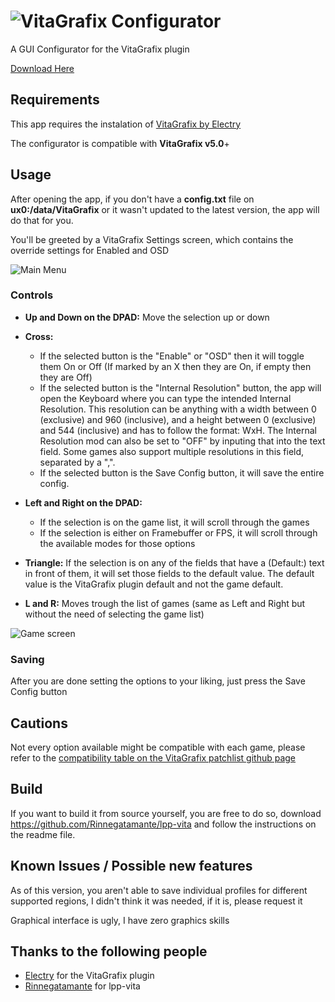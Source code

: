 # ![VitaGrafix Configurator](https://i.imgur.com/hIdE4yQ.png)
A GUI Configurator for the VitaGrafix plugin

[Download Here](https://github.com/Kirezar/VitaGrafixConfigurator/releases)

## Requirements

This app requires the instalation of [VitaGrafix by Electry](https://github.com/Electry/VitaGrafix)

The configurator is compatible with **VitaGrafix v5.0**+

## Usage

After opening the app, if you don't have a **config.txt** file on **ux0:/data/VitaGrafix** or it wasn't updated to the latest version, the app will do that for you.

You'll be greeted by a VitaGrafix Settings screen, which contains the override settings for Enabled and OSD

![Main Menu](https://i.imgur.com/B9W4YxB.png)

### Controls

* **Up and Down on the DPAD:** Move the selection up or down

* **Cross:**
  * If the selected button is the "Enable" or "OSD" then it will toggle them On or Off (If marked by an X then they are On, if empty then they are Off)
  * If the selected button is the "Internal Resolution" button, the app will open the Keyboard where you can type the intended Internal Resolution. This resolution can be anything with a width between 0 (exclusive) and 960 (inclusive), and a height between 0 (exclusive) and 544 (inclusive) and has to follow the format: WxH. The Internal Resolution mod can also be set to "OFF" by inputing that into the text field. Some games also support multiple resolutions in this field, separated by a ",".
  * If the selected button is the Save Config button, it will save the entire config.

* **Left and Right on the DPAD:**
  * If the selection is on the game list, it will scroll through the games
  * If the selection is either on Framebuffer or FPS, it will scroll through the available modes for those options
  
 * **Triangle:** If the selection is on any of the fields that have a (Default:) text in front of them, it will set those fields to the default value. The default value is the VitaGrafix plugin default and not the game default.
 
 * **L and R:** Moves trough the list of games (same as Left and Right but without the need of selecting the game list)
 
 ![Game screen](https://i.imgur.com/Xxgx0Ws.png)
 
 ### Saving
 
 After you are done setting the options to your liking, just press the Save Config button
 
 ## Cautions
 
 Not every option available might be compatible with each game, please refer to the [compatibility table on the VitaGrafix patchlist github page](https://github.com/Electry/VitaGrafixPatchlist#supported-games)
 
 ## Build

 If you want to build it from source yourself, you are free to do so, download https://github.com/Rinnegatamante/lpp-vita and follow the instructions on the readme file.
 
 ## Known Issues / Possible new features
 
 As of this version, you aren't able to save individual profiles for different supported regions, I didn't think it was needed, if it is, please request it
 
 Graphical interface is ugly, I have zero graphics skills

 ## Thanks to the following people

* [Electry](https://github.com/Electry) for the VitaGrafix plugin
* [Rinnegatamante](https://github.com/Rinnegatamante/) for lpp-vita
